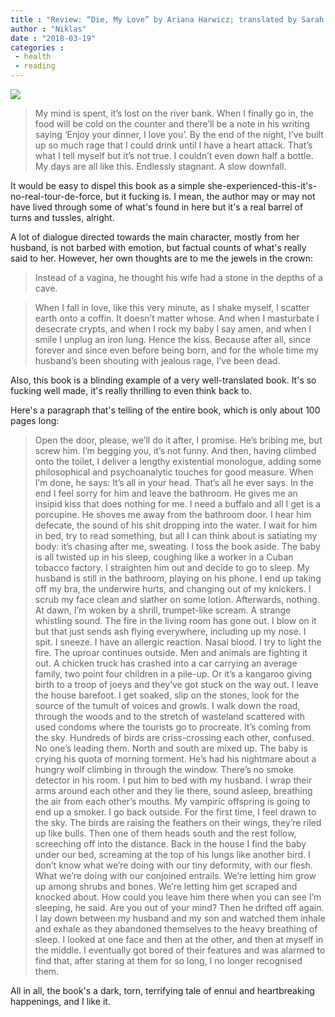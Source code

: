 ```yaml
---
title : "Review: “Die, My Love” by Ariana Harwicz; translated by Sarah Moses & Carolina Orloff"
author : "Niklas"
date : "2018-03-19"
categories : 
 - health
 - reading
---
```


[![](https://niklasblog.com/wp-content/die-my-love.jpg)](https://niklasblog.com/wp-content/die-my-love.jpg)

> My mind is spent, it’s lost on the river bank. When I finally go in, the food will be cold on the counter and there’ll be a note in his writing saying ‘Enjoy your dinner, I love you’. By the end of the night, I’ve built up so much rage that I could drink until I have a heart attack. That’s what I tell myself but it’s not true. I couldn’t even down half a bottle. My days are all like this. Endlessly stagnant. A slow downfall.

It would be easy to dispel this book as a simple she-experienced-this-it's-no-real-tour-de-force, but it fucking is. I mean, the author may or may not have lived through some of what's found in here but it's a real barrel of turns and tussles, alright.

A lot of dialogue directed towards the main character, mostly from her husband, is not barbed with emotion, but factual counts of what's really said to her. However, her own thoughts are to me the jewels in the crown:

> Instead of a vagina, he thought his wife had a stone in the depths of a cave.

> When I fall in love, like this very minute, as I shake myself, I scatter earth onto a coffin. It doesn’t matter whose. And when I masturbate I desecrate crypts, and when I rock my baby I say amen, and when I smile I unplug an iron lung. Hence the kiss. Because after all, since forever and since even before being born, and for the whole time my husband’s been shouting with jealous rage, I’ve been dead.

Also, this book is a blinding example of a very well-translated book. It's so fucking well made, it's really thrilling to even think back to.

Here's a paragraph that's telling of the entire book, which is only about 100 pages long:

> Open the door, please, we’ll do it after, I promise. He’s bribing me, but screw him. I’m begging you, it’s not funny. And then, having climbed onto the toilet, I deliver a lengthy existential monologue, adding some philosophical and psychoanalytic touches for good measure. When I’m done, he says: It’s all in your head. That’s all he ever says. In the end I feel sorry for him and leave the bathroom. He gives me an insipid kiss that does nothing for me. I need a buffalo and all I get is a porcupine. He shoves me away from the bathroom door. I hear him defecate, the sound of his shit dropping into the water. I wait for him in bed, try to read something, but all I can think about is satiating my body: it’s chasing after me, sweating. I toss the book aside. The baby is all twisted up in his sleep, coughing like a worker in a Cuban tobacco factory. I straighten him out and decide to go to sleep. My husband is still in the bathroom, playing on his phone. I end up taking off my bra, the underwire hurts, and changing out of my knickers. I scrub my face clean and slather on some lotion. Afterwards, nothing. At dawn, I’m woken by a shrill, trumpet-like scream. A strange whistling sound. The fire in the living room has gone out. I blow on it but that just sends ash flying everywhere, including up my nose. I spit. I sneeze. I have an allergic reaction. Nasal blood. I try to light the fire. The uproar continues outside. Men and animals are fighting it out. A chicken truck has crashed into a car carrying an average family, two point four children in a pile-up. Or it’s a kangaroo giving birth to a troop of joeys and they’ve got stuck on the way out. I leave the house barefoot. I get soaked, slip on the stones, look for the source of the tumult of voices and growls. I walk down the road, through the woods and to the stretch of wasteland scattered with used condoms where the tourists go to procreate. It’s coming from the sky. Hundreds of birds are criss-crossing each other, confused. No one’s leading them. North and south are mixed up. The baby is crying his quota of morning torment. He’s had his nightmare about a hungry wolf climbing in through the window. There’s no smoke detector in his room. I put him to bed with my husband. I wrap their arms around each other and they lie there, sound asleep, breathing the air from each other’s mouths. My vampiric offspring is going to end up a smoker. I go back outside. For the first time, I feel drawn to the sky. The birds are raising the feathers on their wings, they’re riled up like bulls. Then one of them heads south and the rest follow, screeching off into the distance. Back in the house I find the baby under our bed, screaming at the top of his lungs like another bird. I don’t know what we’re doing with our tiny deformity, with our flesh. What we’re doing with our conjoined entrails. We’re letting him grow up among shrubs and bones. We’re letting him get scraped and knocked about. How could you leave him there when you can see I’m sleeping, he said. Are you out of your mind? Then he drifted off again. I lay down between my husband and my son and watched them inhale and exhale as they abandoned themselves to the heavy breathing of sleep. I looked at one face and then at the other, and then at myself in the middle. I eventually got bored of their features and was alarmed to find that, after staring at them for so long, I no longer recognised them.

All in all, the book's a dark, torn, terrifying tale of ennui and heartbreaking happenings, and I like it.
